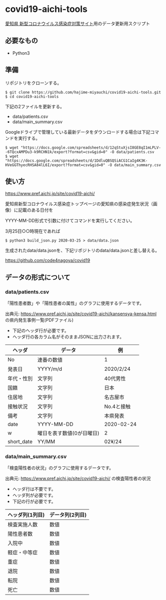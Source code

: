 # covid19-aichi-tools

[愛知県 新型コロナウイルス感染症対策サイト](https://stopcovid19.code4.nagoya)用のデータ更新用スクリプト

## 必要なもの

* Python3

## 準備

リポジトリをクローンする。

```
$ git clone https://github.com/hajime-miyauchi/covid19-aichi-tools.git
$ cd covid19-aichi-tools
```

下記の2ファイルを更新する。

* data/patients.csv
* data/main_summary.csv

Googleドライブで管理している最新データをダウンロードする場合は下記コマンドを実行する。

```
$ wget "https://docs.google.com/spreadsheets/d/12qStuXjsI8GE8qI1mLPLV--6TQcxAMPDu3-k9RCHN1k/export?format=csv&gid=0" -O data/patients.csv
$ wget "https://docs.google.com/spreadsheets/d/1DdluQBSQSiACG1CaIg4K3K-HVeGGThyecRHSA84lL6I/export?format=csv&gid=0" -O data/main_summary.csv
```

## 使い方

https://www.pref.aichi.jp/site/covid19-aichi/

愛知県新型コロナウイルス感染症トップページの愛知県の感染症発生状況（画像）に記載のある日付を

YYYY-MM-DD形式で引数に付けてコマンドを実行してください。

3月25日○○時現在であれば

```
$ python3 build_json.py 2020-03-25 > data/data.json
```

生成されたdata/data.jsonを、下記リポジトリのdata/data.jsonと差し替える。

https://github.com/code4nagoya/covid19

## データの形式について

### data/patients.csv

「陽性患者数」や「陽性患者の属性」のグラフに使用するデータです。

出典元: https://www.pref.aichi.jp/site/covid19-aichi/kansensya-kensa.html の県内発生事例一覧(PDFファイル)

* 下記のヘッダ行が必要です。
* ヘッダ行の各カラム名がそのままJSONに出力されます。

| ヘッダ | データ | 例 |
| --- | --- | --- |
| No | 連番の数値 | 1 | 
| 発表日 | YYYY/m/d | 2020/2/24 |
| 年代・性別 | 文字列 | 40代男性 | 
| 国籍 | 文字列 | 日本 |
| 住居地 | 文字列 | 名古屋市 |
| 接触状況 | 文字列 | No.4と接触 |
| 備考 | 文字列 | 本県発表 |
| date | YYYY-MM-DD | 2020-02-24 |
| w | 曜日を表す数値(0が日曜日) | 2 |
| short_date | YY/MM | 02¥/24 |

### data/main_summary.csv

「検査陽性者の状況」のグラフに使用するデータです。

出典元: https://www.pref.aichi.jp/site/covid19-aichi/ の検査陽性者の状況

* ヘッダ行は不要です。
* ヘッダ列が必要です。
* 下記の行が必要です。

| ヘッダ列(1列目) | データ列(2列目) |
| --- | --- |
| 検査実施人数 | 数値 | 
| 陽性患者数 | 数値 |
| 入院中 | 数値 |
| 軽症・中等症 | 数値 |
| 重症 | 数値 |
| 退院 | 数値 | 
| 転院 | 数値 |
| 死亡 | 数値 | 

